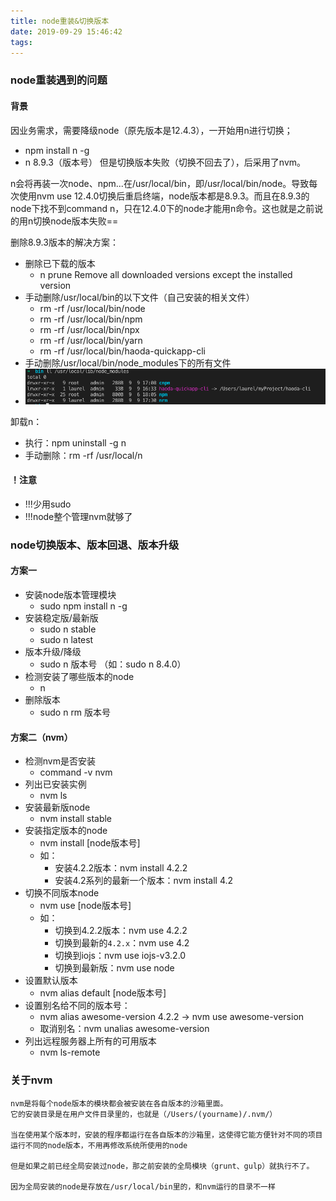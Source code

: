 ```yaml
---
title: node重装&切换版本
date: 2019-09-29 15:46:42
tags:
---
```


### node重装遇到的问题

#### 背景

因业务需求，需要降级node（原先版本是12.4.3），一开始用n进行切换；
* npm install n -g
* n 8.9.3（版本号）
但是切换版本失败（切换不回去了），后采用了nvm。


n会将再装一次node、npm...在/usr/local/bin，即/usr/local/bin/node。导致每次使用nvm use 12.4.0切换后重启终端，node版本都是8.9.3。而且在8.9.3的node下找不到command n，只在12.4.0下的node才能用n命令。这也就是之前说的用n切换node版本失败==


删除8.9.3版本的解决方案：
* 删除已下载的版本
    * n prune                        Remove all downloaded versions except the installed version
* 手动删除/usr/local/bin的以下文件（自己安装的相关文件）
    * rm -rf /usr/local/bin/node
    * rm -rf /usr/local/bin/npm
    * rm -rf /usr/local/bin/npx
    * rm -rf /usr/local/bin/yarn
    * rm -rf /usr/local/bin/haoda-quickapp-cli
* 手动删除/usr/local/bin/node_modules下的所有文件
* ![hh](/images/20190929_node.jpg)


卸载n：
* 执行：npm uninstall -g n
* 手动删除：rm -rf /usr/local/n


#### ！注意
- !!!少用sudo
- !!!node整个管理nvm就够了



### node切换版本、版本回退、版本升级

#### 方案一
* 安装node版本管理模块
    * sudo npm install n -g
* 安装稳定版/最新版
    * sudo n stable
    * sudo n latest
* 版本升级/降级
    * sudo n 版本号       （如：sudo n 8.4.0）
* 检测安装了哪些版本的node
    * n
* 删除版本
    * sudo n rm 版本号


#### 方案二（nvm）
* 检测nvm是否安装
    * command -v nvm
* 列出已安装实例
    * nvm ls
* 安装最新版node
    * nvm install stable
* 安装指定版本的node
    * nvm install [node版本号]
    * 如：
        * 安装4.2.2版本：nvm install 4.2.2
        * 安装4.2系列的最新一个版本：nvm install 4.2
* 切换不同版本node
    * nvm use [node版本号]
    * 如：
        * 切换到4.2.2版本：nvm use 4.2.2
        * 切换到最新的`4.2.x`：nvm use 4.2
        * 切换到iojs：nvm use iojs-v3.2.0
        * 切换到最新版：nvm use node
* 设置默认版本
    * nvm alias default [node版本号]
* 设置别名给不同的版本号：
    * nvm alias awesome-version 4.2.2  -> nvm use awesome-version
    * 取消别名：nvm  unalias awesome-version
* 列出远程服务器上所有的可用版本
    * nvm ls-remote


### 关于nvm

    nvm是将每个node版本的模块都会被安装在各自版本的沙箱里面。
    它的安装目录是在用户文件目录里的，也就是（/Users/(yourname)/.nvm/）

    当在使用某个版本时，安装的程序都运行在各自版本的沙箱里，这使得它能方便针对不同的项目运行不同的node版本，不用再修改系统所使用的node

    但是如果之前已经全局安装过node，那之前安装的全局模块（grunt、gulp）就执行不了。

    因为全局安装的node是存放在/usr/local/bin里的，和nvm运行的目录不一样
